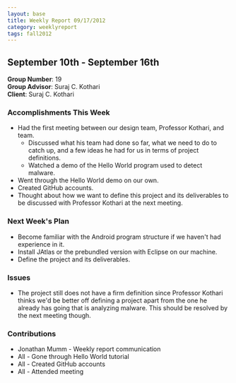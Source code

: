```yaml
---
layout: base
title: Weekly Report 09/17/2012
category: weeklyreport
tags: fall2012
---
```


## September 10th - September 16th

**Group Number**: 19  
**Group Advisor**: Suraj C. Kothari  
**Client**: Suraj C. Kothari  

### Accomplishments This Week

* Had the first meeting between our design team, Professor Kothari, and team.
    * Discussed what his team had done so far, what we need to do to catch up, and a few ideas he had for us in terms of project definitions.
    * Watched a demo of the Hello World program used to detect malware.
* Went through the Hello World demo on our own.
* Created GitHub accounts.
* Thought about how we want to define this project and its deliverables to be discussed with Professor Kothari at the next meeting.

### Next Week's Plan

* Become familiar with the Android program structure if we haven't had experience in it.
* Install JAtlas or the prebundled version with Eclipse on our machine.
* Define the project and its deliverables.

### Issues

* The project still does not have a firm definition since Professor Kothari thinks we'd be better off defining a project apart from the one he already has going that is analyzing malware. This should be resolved by the next meeting though.

### Contributions

* Jonathan Mumm - Weekly report communication
* All - Gone through Hello World tutorial
* All - Created GitHub accounts
* All - Attended meeting
